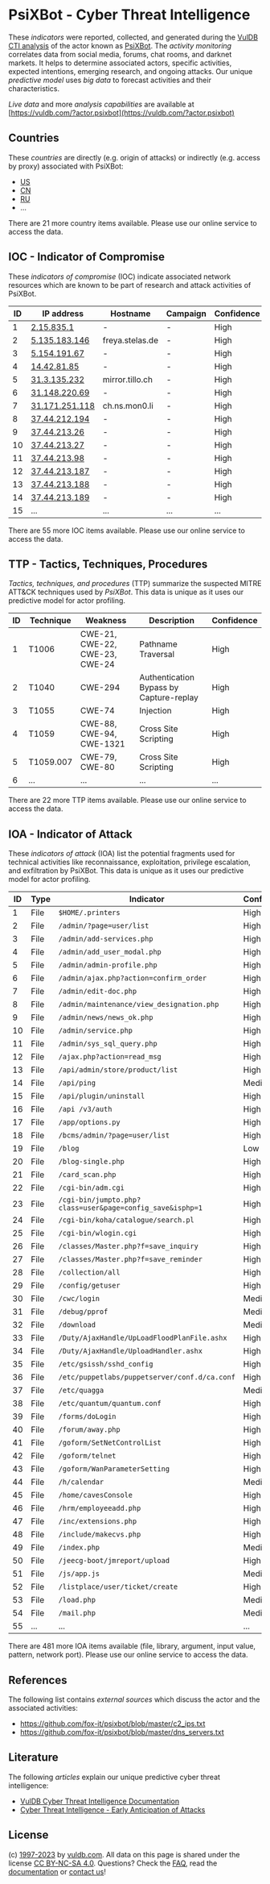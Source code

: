 # PsiXBot - Cyber Threat Intelligence

These _indicators_ were reported, collected, and generated during the [VulDB CTI analysis](https://vuldb.com/?kb.cti) of the actor known as [PsiXBot](https://vuldb.com/?actor.psixbot). The _activity monitoring_ correlates data from social media, forums, chat rooms, and darknet markets. It helps to determine associated actors, specific activities, expected intentions, emerging research, and ongoing attacks. Our unique _predictive model_ uses _big data_ to forecast activities and their characteristics.

_Live data_ and more _analysis capabilities_ are available at [https://vuldb.com/?actor.psixbot](https://vuldb.com/?actor.psixbot)

## Countries

These _countries_ are directly (e.g. origin of attacks) or indirectly (e.g. access by proxy) associated with PsiXBot:

* [US](https://vuldb.com/?country.us)
* [CN](https://vuldb.com/?country.cn)
* [RU](https://vuldb.com/?country.ru)
* ...

There are 21 more country items available. Please use our online service to access the data.

## IOC - Indicator of Compromise

These _indicators of compromise_ (IOC) indicate associated network resources which are known to be part of research and attack activities of PsiXBot.

ID | IP address | Hostname | Campaign | Confidence
-- | ---------- | -------- | -------- | ----------
1 | [2.15.835.1](https://vuldb.com/?ip.2.15.835.1) | - | - | High
2 | [5.135.183.146](https://vuldb.com/?ip.5.135.183.146) | freya.stelas.de | - | High
3 | [5.154.191.67](https://vuldb.com/?ip.5.154.191.67) | - | - | High
4 | [14.42.81.85](https://vuldb.com/?ip.14.42.81.85) | - | - | High
5 | [31.3.135.232](https://vuldb.com/?ip.31.3.135.232) | mirror.tillo.ch | - | High
6 | [31.148.220.69](https://vuldb.com/?ip.31.148.220.69) | - | - | High
7 | [31.171.251.118](https://vuldb.com/?ip.31.171.251.118) | ch.ns.mon0.li | - | High
8 | [37.44.212.194](https://vuldb.com/?ip.37.44.212.194) | - | - | High
9 | [37.44.213.26](https://vuldb.com/?ip.37.44.213.26) | - | - | High
10 | [37.44.213.27](https://vuldb.com/?ip.37.44.213.27) | - | - | High
11 | [37.44.213.98](https://vuldb.com/?ip.37.44.213.98) | - | - | High
12 | [37.44.213.187](https://vuldb.com/?ip.37.44.213.187) | - | - | High
13 | [37.44.213.188](https://vuldb.com/?ip.37.44.213.188) | - | - | High
14 | [37.44.213.189](https://vuldb.com/?ip.37.44.213.189) | - | - | High
15 | ... | ... | ... | ...

There are 55 more IOC items available. Please use our online service to access the data.

## TTP - Tactics, Techniques, Procedures

_Tactics, techniques, and procedures_ (TTP) summarize the suspected MITRE ATT&CK techniques used by _PsiXBot_. This data is unique as it uses our predictive model for actor profiling.

ID | Technique | Weakness | Description | Confidence
-- | --------- | -------- | ----------- | ----------
1 | T1006 | CWE-21, CWE-22, CWE-23, CWE-24 | Pathname Traversal | High
2 | T1040 | CWE-294 | Authentication Bypass by Capture-replay | High
3 | T1055 | CWE-74 | Injection | High
4 | T1059 | CWE-88, CWE-94, CWE-1321 | Cross Site Scripting | High
5 | T1059.007 | CWE-79, CWE-80 | Cross Site Scripting | High
6 | ... | ... | ... | ...

There are 22 more TTP items available. Please use our online service to access the data.

## IOA - Indicator of Attack

These _indicators of attack_ (IOA) list the potential fragments used for technical activities like reconnaissance, exploitation, privilege escalation, and exfiltration by PsiXBot. This data is unique as it uses our predictive model for actor profiling.

ID | Type | Indicator | Confidence
-- | ---- | --------- | ----------
1 | File | `$HOME/.printers` | High
2 | File | `/admin/?page=user/list` | High
3 | File | `/admin/add-services.php` | High
4 | File | `/admin/add_user_modal.php` | High
5 | File | `/admin/admin-profile.php` | High
6 | File | `/admin/ajax.php?action=confirm_order` | High
7 | File | `/admin/edit-doc.php` | High
8 | File | `/admin/maintenance/view_designation.php` | High
9 | File | `/admin/news/news_ok.php` | High
10 | File | `/admin/service.php` | High
11 | File | `/admin/sys_sql_query.php` | High
12 | File | `/ajax.php?action=read_msg` | High
13 | File | `/api/admin/store/product/list` | High
14 | File | `/api/ping` | Medium
15 | File | `/api/plugin/uninstall` | High
16 | File | `/api /v3/auth` | High
17 | File | `/app/options.py` | High
18 | File | `/bcms/admin/?page=user/list` | High
19 | File | `/blog` | Low
20 | File | `/blog-single.php` | High
21 | File | `/card_scan.php` | High
22 | File | `/cgi-bin/adm.cgi` | High
23 | File | `/cgi-bin/jumpto.php?class=user&page=config_save&isphp=1` | High
24 | File | `/cgi-bin/koha/catalogue/search.pl` | High
25 | File | `/cgi-bin/wlogin.cgi` | High
26 | File | `/classes/Master.php?f=save_inquiry` | High
27 | File | `/classes/Master.php?f=save_reminder` | High
28 | File | `/collection/all` | High
29 | File | `/config/getuser` | High
30 | File | `/cwc/login` | Medium
31 | File | `/debug/pprof` | Medium
32 | File | `/download` | Medium
33 | File | `/Duty/AjaxHandle/UpLoadFloodPlanFile.ashx` | High
34 | File | `/Duty/AjaxHandle/UploadHandler.ashx` | High
35 | File | `/etc/gsissh/sshd_config` | High
36 | File | `/etc/puppetlabs/puppetserver/conf.d/ca.conf` | High
37 | File | `/etc/quagga` | Medium
38 | File | `/etc/quantum/quantum.conf` | High
39 | File | `/forms/doLogin` | High
40 | File | `/forum/away.php` | High
41 | File | `/goform/SetNetControlList` | High
42 | File | `/goform/telnet` | High
43 | File | `/goform/WanParameterSetting` | High
44 | File | `/h/calendar` | Medium
45 | File | `/home/cavesConsole` | High
46 | File | `/hrm/employeeadd.php` | High
47 | File | `/inc/extensions.php` | High
48 | File | `/include/makecvs.php` | High
49 | File | `/index.php` | Medium
50 | File | `/jeecg-boot/jmreport/upload` | High
51 | File | `/js/app.js` | Medium
52 | File | `/listplace/user/ticket/create` | High
53 | File | `/load.php` | Medium
54 | File | `/mail.php` | Medium
55 | ... | ... | ...

There are 481 more IOA items available (file, library, argument, input value, pattern, network port). Please use our online service to access the data.

## References

The following list contains _external sources_ which discuss the actor and the associated activities:

* https://github.com/fox-it/psixbot/blob/master/c2_ips.txt
* https://github.com/fox-it/psixbot/blob/master/dns_servers.txt

## Literature

The following _articles_ explain our unique predictive cyber threat intelligence:

* [VulDB Cyber Threat Intelligence Documentation](https://vuldb.com/?kb.cti)
* [Cyber Threat Intelligence - Early Anticipation of Attacks](https://www.scip.ch/en/?labs.20201022)

## License

(c) [1997-2023](https://vuldb.com/?kb.changelog) by [vuldb.com](https://vuldb.com/?kb.about). All data on this page is shared under the license [CC BY-NC-SA 4.0](https://creativecommons.org/licenses/by-nc-sa/4.0/). Questions? Check the [FAQ](https://vuldb.com/?kb.faq), read the [documentation](https://vuldb.com/?kb) or [contact us](https://vuldb.com/?contact)!

